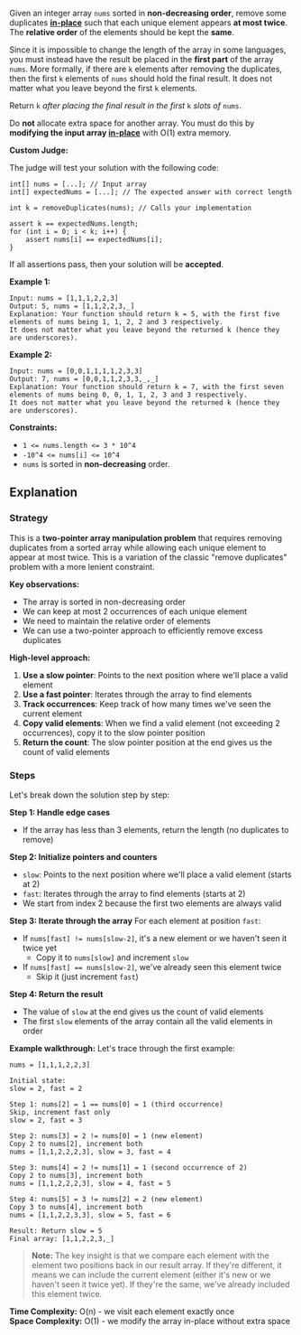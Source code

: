 Given an integer array `nums` sorted in **non-decreasing order**, remove some duplicates **[in-place](https://en.wikipedia.org/wiki/In-place_algorithm)** such that each unique element appears **at most twice**. The **relative order** of the elements should be kept the **same**.

Since it is impossible to change the length of the array in some languages, you must instead have the result be placed in the **first part** of the array `nums`. More formally, if there are `k` elements after removing the duplicates, then the first `k` elements of `nums` should hold the final result. It does not matter what you leave beyond the first `k` elements.

Return `k` *after placing the final result in the first* `k` *slots of* `nums`.

Do **not** allocate extra space for another array. You must do this by **modifying the input array [in-place](https://en.wikipedia.org/wiki/In-place_algorithm)** with O(1) extra memory.

**Custom Judge:**

The judge will test your solution with the following code:

```text
int[] nums = [...]; // Input array
int[] expectedNums = [...]; // The expected answer with correct length

int k = removeDuplicates(nums); // Calls your implementation

assert k == expectedNums.length;
for (int i = 0; i < k; i++) {
    assert nums[i] == expectedNums[i];
}
```

If all assertions pass, then your solution will be **accepted**.

**Example 1:**
```text
Input: nums = [1,1,1,2,2,3]
Output: 5, nums = [1,1,2,2,3,_]
Explanation: Your function should return k = 5, with the first five elements of nums being 1, 1, 2, 2 and 3 respectively.
It does not matter what you leave beyond the returned k (hence they are underscores).
```

**Example 2:**
```text
Input: nums = [0,0,1,1,1,1,2,3,3]
Output: 7, nums = [0,0,1,1,2,3,3,_,_]
Explanation: Your function should return k = 7, with the first seven elements of nums being 0, 0, 1, 1, 2, 3 and 3 respectively.
It does not matter what you leave beyond the returned k (hence they are underscores).
```

**Constraints:**
- `1 <= nums.length <= 3 * 10^4`
- `-10^4 <= nums[i] <= 10^4`
- `nums` is sorted in **non-decreasing** order.

## Explanation

### Strategy

This is a **two-pointer array manipulation problem** that requires removing duplicates from a sorted array while allowing each unique element to appear at most twice. This is a variation of the classic "remove duplicates" problem with a more lenient constraint.

**Key observations:**
- The array is sorted in non-decreasing order
- We can keep at most 2 occurrences of each unique element
- We need to maintain the relative order of elements
- We can use a two-pointer approach to efficiently remove excess duplicates

**High-level approach:**
1. **Use a slow pointer**: Points to the next position where we'll place a valid element
2. **Use a fast pointer**: Iterates through the array to find elements
3. **Track occurrences**: Keep track of how many times we've seen the current element
4. **Copy valid elements**: When we find a valid element (not exceeding 2 occurrences), copy it to the slow pointer position
5. **Return the count**: The slow pointer position at the end gives us the count of valid elements

### Steps

Let's break down the solution step by step:

**Step 1: Handle edge cases**
- If the array has less than 3 elements, return the length (no duplicates to remove)

**Step 2: Initialize pointers and counters**
- `slow`: Points to the next position where we'll place a valid element (starts at 2)
- `fast`: Iterates through the array to find elements (starts at 2)
- We start from index 2 because the first two elements are always valid

**Step 3: Iterate through the array**
For each element at position `fast`:
- If `nums[fast] != nums[slow-2]`, it's a new element or we haven't seen it twice yet
  - Copy it to `nums[slow]` and increment `slow`
- If `nums[fast] == nums[slow-2]`, we've already seen this element twice
  - Skip it (just increment `fast`)

**Step 4: Return the result**
- The value of `slow` at the end gives us the count of valid elements
- The first `slow` elements of the array contain all the valid elements in order

**Example walkthrough:**
Let's trace through the first example:

```text
nums = [1,1,1,2,2,3]

Initial state:
slow = 2, fast = 2

Step 1: nums[2] = 1 == nums[0] = 1 (third occurrence)
Skip, increment fast only
slow = 2, fast = 3

Step 2: nums[3] = 2 != nums[0] = 1 (new element)
Copy 2 to nums[2], increment both
nums = [1,1,2,2,2,3], slow = 3, fast = 4

Step 3: nums[4] = 2 != nums[1] = 1 (second occurrence of 2)
Copy 2 to nums[3], increment both
nums = [1,1,2,2,2,3], slow = 4, fast = 5

Step 4: nums[5] = 3 != nums[2] = 2 (new element)
Copy 3 to nums[4], increment both
nums = [1,1,2,2,3,3], slow = 5, fast = 6

Result: Return slow = 5
Final array: [1,1,2,2,3,_]
```

> **Note:** The key insight is that we compare each element with the element two positions back in our result array. If they're different, it means we can include the current element (either it's new or we haven't seen it twice yet). If they're the same, we've already included this element twice.

**Time Complexity:** O(n) - we visit each element exactly once  
**Space Complexity:** O(1) - we modify the array in-place without extra space 